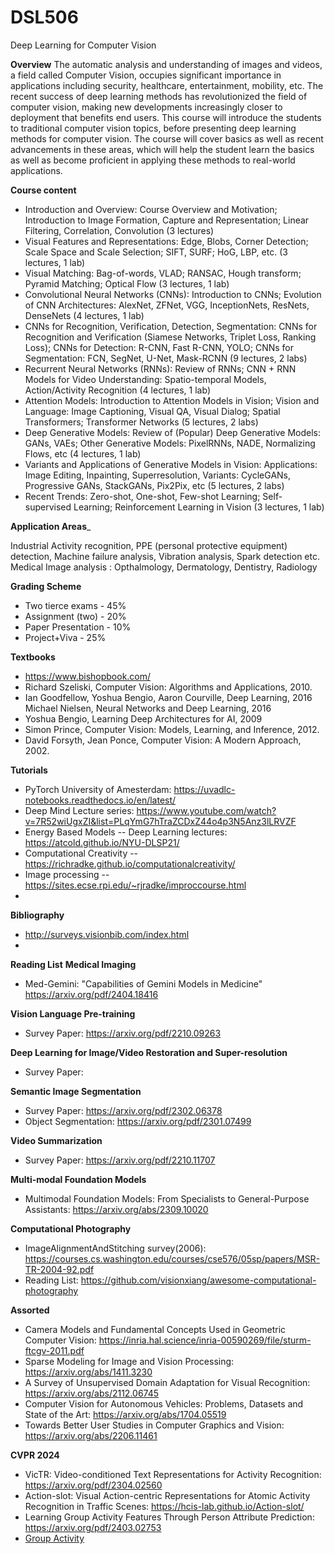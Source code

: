 # DSL506
Deep Learning for Computer Vision


__Overview__ The automatic analysis and understanding of images and videos, a field called Computer Vision, occupies significant importance in applications including security, healthcare, entertainment, mobility, etc. The recent success of deep learning methods has revolutionized the field of computer vision, making new developments increasingly closer to deployment that benefits end users. This course will introduce the students to traditional computer vision topics, before presenting deep learning methods for computer vision. The course will cover basics as well as recent advancements in these areas, which will help the student learn the basics as well as become proficient in applying these methods to real-world applications. 

__Course content__ 

* Introduction and Overview: Course Overview and Motivation; Introduction to Image Formation, Capture and Representation; Linear Filtering, Correlation, Convolution (3 lectures)
* Visual Features and Representations: Edge, Blobs, Corner Detection; Scale Space and Scale Selection; SIFT, SURF; HoG, LBP, etc. (3 lectures, 1 lab)
* Visual Matching: Bag-of-words, VLAD; RANSAC, Hough transform; Pyramid Matching; Optical Flow (3 lectures, 1 lab)
* Convolutional Neural Networks (CNNs): Introduction to CNNs; Evolution of CNN Architectures: AlexNet, ZFNet, VGG, InceptionNets, ResNets, DenseNets (4 lectures, 1 lab)
* CNNs for Recognition, Verification, Detection, Segmentation: CNNs for Recognition and Verification (Siamese Networks, Triplet Loss, Ranking Loss); CNNs for Detection: R-CNN, Fast R-CNN, YOLO; CNNs for Segmentation: FCN, SegNet, U-Net, Mask-RCNN (9 lectures, 2 labs)
* Recurrent Neural Networks (RNNs): Review of RNNs; CNN + RNN Models for Video Understanding: Spatio-temporal Models, Action/Activity Recognition (4 lectures, 1 lab)
* Attention Models: Introduction to Attention Models in Vision; Vision and Language: Image Captioning, Visual QA, Visual Dialog; Spatial 	Transformers; Transformer Networks (5 lectures, 2 labs)
* Deep Generative Models: Review of (Popular) Deep Generative Models: GANs, VAEs; Other Generative Models: PixelRNNs, NADE, Normalizing Flows, etc (4 lectures, 1 lab)
* Variants and Applications of Generative Models in Vision: Applications: Image Editing, Inpainting, Superresolution, Variants: CycleGANs, Progressive GANs, StackGANs, Pix2Pix, etc (5 lectures, 2 labs)
* Recent Trends: Zero-shot, One-shot, Few-shot Learning; Self-supervised Learning; Reinforcement Learning in Vision (3 lectures, 1 lab)

__Application Areas___

Industrial Activity recognition, PPE (personal protective equipment) detection, Machine failure analysis, Vibration analysis, Spark detection etc. 
Medical Image analysis : Opthalmology, Dermatology, Dentistry, Radiology


__Grading Scheme__

* Two tierce exams - 45% 
* Assignment (two) - 20%  
* Paper Presentation - 10%
* Project+Viva - 25%

__Textbooks__
- https://www.bishopbook.com/
- Richard Szeliski, Computer Vision: Algorithms and Applications, 2010.
- Ian Goodfellow, Yoshua Bengio, Aaron Courville, Deep Learning, 2016 Michael Nielsen, Neural Networks and Deep Learning, 2016
- Yoshua Bengio, Learning Deep Architectures for AI, 2009
- Simon Prince, Computer Vision: Models, Learning, and Inference, 2012.
- David Forsyth, Jean Ponce, Computer Vision: A Modern Approach, 2002.

__Tutorials__
* PyTorch University of Amesterdam: https://uvadlc-notebooks.readthedocs.io/en/latest/
* Deep Mind Lecture series: https://www.youtube.com/watch?v=7R52wiUgxZI&list=PLqYmG7hTraZCDxZ44o4p3N5Anz3lLRVZF
* Energy Based Models -- Deep Learning lectures: https://atcold.github.io/NYU-DLSP21/
* Computational Creativity -- https://richradke.github.io/computationalcreativity/
* Image processing -- https://sites.ecse.rpi.edu/~rjradke/improccourse.html
* 

__Bibliography__ 
* http://surveys.visionbib.com/index.html
* 

__Reading List__
__Medical Imaging__
* Med-Gemini: "Capabilities of Gemini Models in Medicine" https://arxiv.org/pdf/2404.18416

__Vision Language Pre-training__
* Survey Paper: https://arxiv.org/pdf/2210.09263

__Deep Learning for Image/Video Restoration and Super-resolution__
* Survey Paper: 

__Semantic Image Segmentation__
* Survey Paper: https://arxiv.org/pdf/2302.06378
* Object Segmentation: https://arxiv.org/pdf/2301.07499

__Video Summarization__
* Survey Paper: https://arxiv.org/pdf/2210.11707

__Multi-modal Foundation Models__
* Multimodal Foundation Models: From Specialists to General-Purpose Assistants: https://arxiv.org/abs/2309.10020

__Computational Photography__
* ImageAlignmentAndStitching survey(2006): https://courses.cs.washington.edu/courses/cse576/05sp/papers/MSR-TR-2004-92.pdf
* Reading List: https://github.com/visionxiang/awesome-computational-photography


__Assorted__
* Camera Models and Fundamental Concepts Used in Geometric Computer Vision: https://inria.hal.science/inria-00590269/file/sturm-ftcgv-2011.pdf
* Sparse Modeling for Image and Vision Processing: https://arxiv.org/abs/1411.3230
* A Survey of Unsupervised Domain Adaptation for Visual Recognition: https://arxiv.org/abs/2112.06745
* Computer Vision for Autonomous Vehicles: Problems, Datasets and State of the Art: https://arxiv.org/abs/1704.05519
* Towards Better User Studies in Computer Graphics and Vision: https://arxiv.org/abs/2206.11461


__CVPR 2024__
* VicTR: Video-conditioned Text Representations for Activity Recognition: https://arxiv.org/pdf/2304.02560
* Action-slot: Visual Action-centric Representations for Atomic Activity Recognition in Traffic Scenes: https://hcis-lab.github.io/Action-slot/
* Learning Group Activity Features Through Person Attribute Prediction: https://arxiv.org/pdf/2403.02753
* [Group Activity](https://openaccess.thecvf.com/content/CVPR2024/papers/Zhang_Bi-Causal_Group_Activity_Recognition_via_Bidirectional_Causality_CVPR_2024_paper.pdf)














